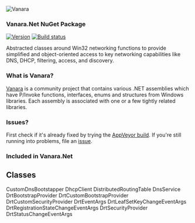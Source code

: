 ﻿![Vanara](https://raw.githubusercontent.com/dahall/Vanara/master/docs/icons/VanaraHeading.png)
### **Vanara.Net NuGet Package**
[![Version](https://img.shields.io/nuget/v/Vanara.Net?label=NuGet&style=flat-square)](https://github.com/dahall/Vanara/releases)
[![Build status](https://img.shields.io/appveyor/build/dahall/vanara?label=AppVeyor%20build&style=flat-square)](https://ci.appveyor.com/project/dahall/vanara)

Abstracted classes around Win32 networking functions to provide simplified and object-oriented access to key networking capabilities like DNS, DHCP, filtering, access, and discovery.

### **What is Vanara?**

[Vanara](https://github.com/dahall/Vanara) is a community project that contains various .NET assemblies which have P/Invoke functions, interfaces, enums and structures from Windows libraries. Each assembly is associated with one or a few tightly related libraries.

### **Issues?**

First check if it's already fixed by trying the [AppVeyor build](https://ci.appveyor.com/nuget/vanara-prerelease).
If you're still running into problems, file an [issue](https://github.com/dahall/Vanara/issues).

### **Included in Vanara.Net**

Classes
---
CustomDnsBootstapper DhcpClient DistributedRoutingTable DnsService DrtBootstrapProvider DrtCustomBootstrapProvider DrtCustomSecurityProvider DrtEventArgs DrtLeafSetKeyChangeEventArgs DrtRegistrationStateChangeEventArgs DrtSecurityProvider DrtStatusChangeEventArgs 
